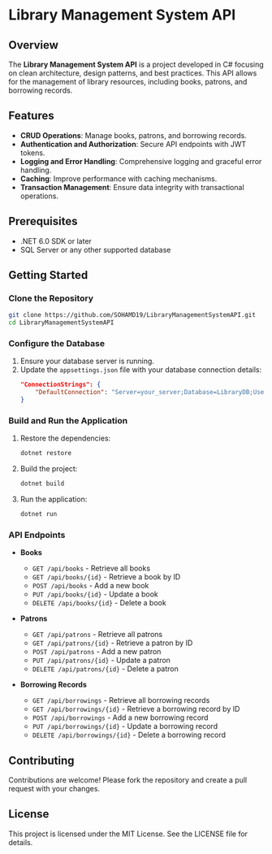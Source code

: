 # **Library Management System API**

## **Overview**
The **Library Management System API** is a project developed in C# focusing on clean architecture, design patterns, and best practices. This API allows for the management of library resources, including books, patrons, and borrowing records.

## **Features**
- **CRUD Operations**: Manage books, patrons, and borrowing records.
- **Authentication and Authorization**: Secure API endpoints with JWT tokens.
- **Logging and Error Handling**: Comprehensive logging and graceful error handling.
- **Caching**: Improve performance with caching mechanisms.
- **Transaction Management**: Ensure data integrity with transactional operations.

## **Prerequisites**
- .NET 6.0 SDK or later
- SQL Server or any other supported database

## **Getting Started**

### **Clone the Repository**
```bash
git clone https://github.com/SOHAMD19/LibraryManagementSystemAPI.git
cd LibraryManagementSystemAPI
```

### **Configure the Database**
1. Ensure your database server is running.
2. Update the `appsettings.json` file with your database connection details:
   ```json
   "ConnectionStrings": {
       "DefaultConnection": "Server=your_server;Database=LibraryDB;User Id=your_user;Password=your_password;"
   }
   ```

### **Build and Run the Application**
1. Restore the dependencies:
   ```bash
   dotnet restore
   ```
2. Build the project:
   ```bash
   dotnet build
   ```
3. Run the application:
   ```bash
   dotnet run
   ```

### **API Endpoints**
- **Books**
  - `GET /api/books` - Retrieve all books
  - `GET /api/books/{id}` - Retrieve a book by ID
  - `POST /api/books` - Add a new book
  - `PUT /api/books/{id}` - Update a book
  - `DELETE /api/books/{id}` - Delete a book

- **Patrons**
  - `GET /api/patrons` - Retrieve all patrons
  - `GET /api/patrons/{id}` - Retrieve a patron by ID
  - `POST /api/patrons` - Add a new patron
  - `PUT /api/patrons/{id}` - Update a patron
  - `DELETE /api/patrons/{id}` - Delete a patron

- **Borrowing Records**
  - `GET /api/borrowings` - Retrieve all borrowing records
  - `GET /api/borrowings/{id}` - Retrieve a borrowing record by ID
  - `POST /api/borrowings` - Add a new borrowing record
  - `PUT /api/borrowings/{id}` - Update a borrowing record
  - `DELETE /api/borrowings/{id}` - Delete a borrowing record

## **Contributing**
Contributions are welcome! Please fork the repository and create a pull request with your changes.

## **License**
This project is licensed under the MIT License. See the LICENSE file for details.
